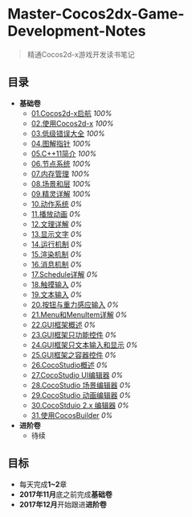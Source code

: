 # Master-Cocos2dx-Game-Development-Notes
> 精通Cocos2d-x游戏开发读书笔记

## 目录
- **基础卷**
    - [01.Cocos2d-x启航](./01.Cocos2d-x启航.md) *100%*
    - [02.使用Cocos2d-x](./02.使用Cocos2d-x.md) *100%*
    - [03.低级错误大全](./03.低级错误大全.md) *100%*
    - [04.图解指针](./04.图解指针.md) *100%*
    - [05.C++11简介](./05.C++11简介.md) *100%*
    - [06.节点系统](./06.节点系统.md) *100%*
    - [07.内存管理](./07.内存管理.md) *100%*
    - [08.场景和层](./08.场景和层.md) *100%*
    - [09.精灵详解](./09.精灵详解.md) *100%*
    - [10.动作系统](./10.动作系统.md) *0%*
    - [11.播放动画](./11.播放动画.md) *0%*
    - [12.文理详解](./12.文理详解.md) *0%*
    - [13.显示文字](./13.显示文字.md) *0%*
    - [14.运行机制](./14.运行机制.md) *0%*
    - [15.渲染机制](./15.渲染机制.md) *0%*
    - [16.消息机制](./16.消息机制.md) *0%*
    - [17.Schedule详解](./17.Schedule详解.md) *0%*
    - [18.触摸输入](./18.触摸输入.md) *0%*
    - [19.文本输入](./19.文本输入.md) *0%*
    - [20.按钮与重力感应输入](./20.按钮与重力感应输入.md) *0%*
    - [21.Menu和MenuItem详解](./21.Menu和MenuItem详解.md) *0%*
    - [22.GUI框架概述](./22.GUI框架概述.md) *0%*
    - [23.GUI框架只功能控件](./23.GUI框架只功能控件.md) *0%*
    - [24.GUI框架只文本输入和显示](./24.GUI框架只文本输入和显示.md) *0%*
    - [25.GUI框架之容器控件](./25.GUI框架之容器控件.md) *0%*
    - [26.CocoStudio概述](./26.CocoStudio概述.md) *0%*
    - [27.CocoStudio UI编辑器](./27.CocoStudio%20UI编辑器.md) *0%*
    - [28.CocoStudio 场景编辑器](./28.CocoStudio%20场景编辑器.md) *0%*
    - [29.CocoStudio 动画编辑器](./29.CocoStudio%20动画编辑器.md) *0%*
    - [30.CocoStduio 2.x 编辑器](./30.CocoStduio%202.x%20编辑器.md) *0%*
    - [31.使用CocosBuilder](./31.使用CocosBuilder.md) *0%*
- **进阶卷**
    - 待续

## 目标
- 每天完成**1~2**章
- **2017年11月**底之前完成**基础卷**
- **2017年12月**开始跟进**进阶卷**
